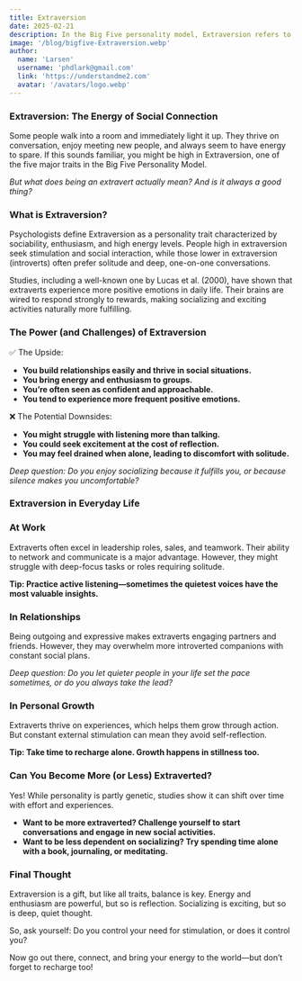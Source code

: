 ```yaml
---
title: Extraversion
date: 2025-02-21
description: In the Big Five personality model, Extraversion refers to how outgoing, energetic, and sociable you are.
image: '/blog/bigfive-Extraversion.webp'
author:
  name: 'Larsen'
  username: 'phdlark@gmail.com'
  link: 'https://understandme2.com'
  avatar: '/avatars/logo.webp'
---
```


### Extraversion: The Energy of Social Connection

Some people walk into a room and immediately light it up. They thrive on conversation, enjoy meeting new people, and always seem to have energy to spare. If this sounds familiar, you might be high in Extraversion, one of the five major traits in the Big Five Personality Model.

_But what does being an extravert actually mean? And is it always a good thing?_


### What is Extraversion?

Psychologists define Extraversion as a personality trait characterized by sociability, enthusiasm, and high energy levels. People high in extraversion seek stimulation and social interaction, while those lower in extraversion (introverts) often prefer solitude and deep, one-on-one conversations.

Studies, including a well-known one by Lucas et al. (2000), have shown that extraverts experience more positive emotions in daily life. Their brains are wired to respond strongly to rewards, making socializing and exciting activities naturally more fulfilling.


### The Power (and Challenges) of Extraversion

✅ The Upside:

* **You build relationships easily and thrive in social situations.**
* **You bring energy and enthusiasm to groups.**
* **You’re often seen as confident and approachable.**
* **You tend to experience more frequent positive emotions.**

❌ The Potential Downsides:

* **You might struggle with listening more than talking.**
* **You could seek excitement at the cost of reflection.**
* **You may feel drained when alone, leading to discomfort with solitude.**

_Deep question: Do you enjoy socializing because it fulfills you, or because silence makes you uncomfortable?_


### Extraversion in Everyday Life

### At Work

Extraverts often excel in leadership roles, sales, and teamwork. Their ability to network and communicate is a major advantage. However, they might struggle with deep-focus tasks or roles requiring solitude.

**Tip: Practice active listening—sometimes the quietest voices have the most valuable insights.**


### In Relationships

Being outgoing and expressive makes extraverts engaging partners and friends. However, they may overwhelm more introverted companions with constant social plans.

_Deep question: Do you let quieter people in your life set the pace sometimes, or do you always take the lead?_


### In Personal Growth

Extraverts thrive on experiences, which helps them grow through action. But constant external stimulation can mean they avoid self-reflection.

**Tip: Take time to recharge alone. Growth happens in stillness too.**


### Can You Become More (or Less) Extraverted?

Yes! While personality is partly genetic, studies show it can shift over time with effort and experiences.

* **Want to be more extraverted? Challenge yourself to start conversations and engage in new social activities.**
* **Want to be less dependent on socializing? Try spending time alone with a book, journaling, or meditating.**


### Final Thought

Extraversion is a gift, but like all traits, balance is key. Energy and enthusiasm are powerful, but so is reflection. Socializing is exciting, but so is deep, quiet thought.

So, ask yourself: Do you control your need for stimulation, or does it control you?

Now go out there, connect, and bring your energy to the world—but don’t forget to recharge too!

